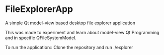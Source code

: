 FileExplorerApp
===============

A simple Qt model-view based desktop file explorer application

This was made to experiment and learn about model-view Qt Programming and in specific QFileSystemModel.

To run the application::  Clone the repository and run ./explorer
